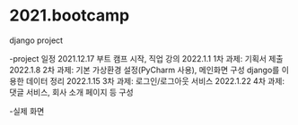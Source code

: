 # 2021.bootcamp
django project

-project 일정
   2021.12.17 부트 캠프 시작, 직업 강의
   2022.1.1   1차 과제: 기획서 제출
   2022.1.8   2차 과제: 기본 가상환경 설정(PyCharm 사용), 메인화면 구성
                        django를 이용한 데이터 정리
   2022.1.15  3차 과제: 로그인/로그아웃 서비스
   2022.1.22  4차 과제: 댓글 서비스, 회사 소개 페이지 등 구성

-실제 화면
    
